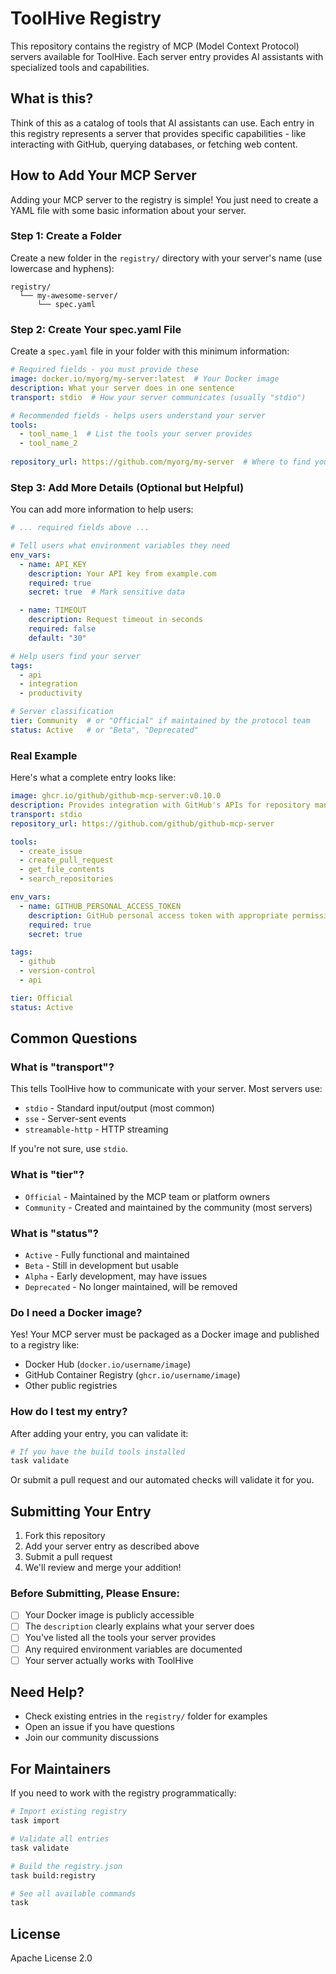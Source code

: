 # ToolHive Registry

This repository contains the registry of MCP (Model Context Protocol) servers available for ToolHive. Each server entry provides AI assistants with specialized tools and capabilities.

## What is this?

Think of this as a catalog of tools that AI assistants can use. Each entry in this registry represents a server that provides specific capabilities - like interacting with GitHub, querying databases, or fetching web content.

## How to Add Your MCP Server

Adding your MCP server to the registry is simple! You just need to create a YAML file with some basic information about your server.

### Step 1: Create a Folder

Create a new folder in the `registry/` directory with your server's name (use lowercase and hyphens):

```
registry/
  └── my-awesome-server/
      └── spec.yaml
```

### Step 2: Create Your spec.yaml File

Create a `spec.yaml` file in your folder with this minimum information:

```yaml
# Required fields - you must provide these
image: docker.io/myorg/my-server:latest  # Your Docker image
description: What your server does in one sentence
transport: stdio  # How your server communicates (usually "stdio")

# Recommended fields - helps users understand your server
tools:
  - tool_name_1  # List the tools your server provides
  - tool_name_2
  
repository_url: https://github.com/myorg/my-server  # Where to find your code
```

### Step 3: Add More Details (Optional but Helpful)

You can add more information to help users:

```yaml
# ... required fields above ...

# Tell users what environment variables they need
env_vars:
  - name: API_KEY
    description: Your API key from example.com
    required: true
    secret: true  # Mark sensitive data

  - name: TIMEOUT
    description: Request timeout in seconds
    required: false
    default: "30"

# Help users find your server
tags:
  - api
  - integration
  - productivity

# Server classification
tier: Community  # or "Official" if maintained by the protocol team
status: Active   # or "Beta", "Deprecated"
```

### Real Example

Here's what a complete entry looks like:

```yaml
image: ghcr.io/github/github-mcp-server:v0.10.0
description: Provides integration with GitHub's APIs for repository management
transport: stdio
repository_url: https://github.com/github/github-mcp-server

tools:
  - create_issue
  - create_pull_request
  - get_file_contents
  - search_repositories

env_vars:
  - name: GITHUB_PERSONAL_ACCESS_TOKEN
    description: GitHub personal access token with appropriate permissions
    required: true
    secret: true

tags:
  - github
  - version-control
  - api

tier: Official
status: Active
```

## Common Questions

### What is "transport"?

This tells ToolHive how to communicate with your server. Most servers use:
- `stdio` - Standard input/output (most common)
- `sse` - Server-sent events
- `streamable-http` - HTTP streaming

If you're not sure, use `stdio`.

### What is "tier"?

- `Official` - Maintained by the MCP team or platform owners
- `Community` - Created and maintained by the community (most servers)

### What is "status"?

- `Active` - Fully functional and maintained
- `Beta` - Still in development but usable
- `Alpha` - Early development, may have issues
- `Deprecated` - No longer maintained, will be removed

### Do I need a Docker image?

Yes! Your MCP server must be packaged as a Docker image and published to a registry like:
- Docker Hub (`docker.io/username/image`)
- GitHub Container Registry (`ghcr.io/username/image`)
- Other public registries

### How do I test my entry?

After adding your entry, you can validate it:

```bash
# If you have the build tools installed
task validate
```

Or submit a pull request and our automated checks will validate it for you.

## Submitting Your Entry

1. Fork this repository
2. Add your server entry as described above
3. Submit a pull request
4. We'll review and merge your addition!

### Before Submitting, Please Ensure:

- [ ] Your Docker image is publicly accessible
- [ ] The `description` clearly explains what your server does
- [ ] You've listed all the tools your server provides
- [ ] Any required environment variables are documented
- [ ] Your server actually works with ToolHive

## Need Help?

- Check existing entries in the `registry/` folder for examples
- Open an issue if you have questions
- Join our community discussions

## For Maintainers

If you need to work with the registry programmatically:

```bash
# Import existing registry
task import

# Validate all entries
task validate

# Build the registry.json
task build:registry

# See all available commands
task
```

## License

Apache License 2.0

